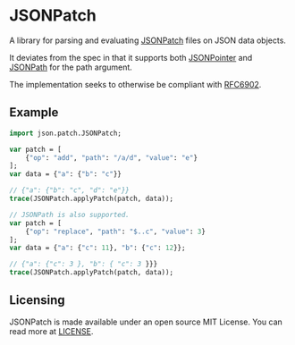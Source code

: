 # JSONPatch

A library for parsing and evaluating [JSONPatch](https://jsonpatch.com/) files on JSON data objects.

It deviates from the spec in that it supports both [JSONPointer](https://datatracker.ietf.org/doc/rfc6901/) and [JSONPath](https://datatracker.ietf.org/doc/rfc9535/) for the path argument.

The implementation seeks to otherwise be compliant with [RFC6902](https://datatracker.ietf.org/doc/rfc6902/).

## Example

```haxe
import json.patch.JSONPatch;

var patch = [
    {"op": "add", "path": "/a/d", "value": "e"}
];
var data = {"a": {"b": "c"}}

// {"a": {"b": "c", "d": "e"}}
trace(JSONPatch.applyPatch(patch, data));

// JSONPath is also supported.
var patch = [
    {"op": "replace", "path": "$..c", "value": 3}
];
var data = {"a": {"c": 11}, "b": {"c": 12}};

// {"a": {"c": 3 }, "b": { "c": 3 }}}
trace(JSONPatch.applyPatch(patch, data));
```

## Licensing

JSONPatch is made available under an open source MIT License. You can read more at [LICENSE](LICENSE.md).
